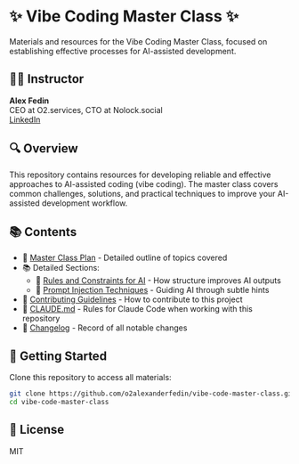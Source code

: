 # ✨ Vibe Coding Master Class ✨

Materials and resources for the Vibe Coding Master Class, focused on establishing effective processes for AI-assisted development.

## 👨‍💼 Instructor

**Alex Fedin**  
CEO at O2.services, CTO at Nolock.social  
[LinkedIn](https://linkedin.com/in/alex-fedin)

## 🔍 Overview

This repository contains resources for developing reliable and effective approaches to AI-assisted coding (vibe coding). The master class covers common challenges, solutions, and practical techniques to improve your AI-assisted development workflow.

## 📚 Contents

- 📝 [Master Class Plan](masterclass_plan.md) - Detailed outline of topics covered
- 📚 Detailed Sections:
  - 📏 [Rules and Constraints for AI](sections/rules-and-constraints.md) - How structure improves AI outputs
  - 🎩 [Prompt Injection Techniques](sections/prompt-injection-techniques.md) - Guiding AI through subtle hints
- 🤝 [Contributing Guidelines](CONTRIBUTING.md) - How to contribute to this project
- 🤖 [CLAUDE.md](CLAUDE.md) - Rules for Claude Code when working with this repository
- 📖 [Changelog](CHANGELOG.md) - Record of all notable changes

## 🚀 Getting Started

Clone this repository to access all materials:

```bash
git clone https://github.com/o2alexanderfedin/vibe-code-master-class.git
cd vibe-code-master-class
```

## 📄 License

MIT
